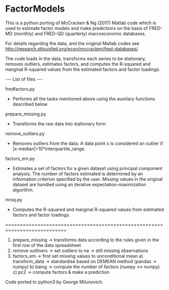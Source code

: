 # FactorModels

This is a python porting of McCracken & Ng (2017) Matlab code which is used to
estimate factor models and make predictions on the basis of FRED-MD (monthly)
and FRED-QD (quarterly) macroeconomic databases.

For details regarding the data, and the original Matlab codes see
http://research.stlouisfed.org/econ/mccracken/fred-databases/

The code loads in the data, transforms each series to be stationary,
removes outliers, estimates factors, and computes the R-squared and
marginal R-squared values from the estimated factors and factor loadings.


--- List of files ---

fredfactors.py
* Performs all the tasks mentioned above using the auxiliary functions described below

prepare_missing.py
* Transforms the raw data into stationary form

remove_outliers.py
* Removes outliers from the data. A data point x is considered an outlier if |x-median|>10*interquartile_range.

factors_em.py
* Estimates a set of factors for a given dataset using principal component analysis. The number of factors estimated is determined by an information criterion specified by the user. Missing values in the original dataset are handled using an iterative expectation-maximization algorithm.

mrsq.py
* Computes the R-squared and marginal R-squared values from estimated factors and factor loadings.

===========================================================================

1. prepare_missing -> transforms data according to the rules given in the first row of the data spreadsheet
2. remove outliners -> set outliers to na -> still missing observations
3. factors_em
    -> first set missing values to unconditional mean
        a) transform_data -> standardise based on DEMEAN method (pandas -> numpy)
        b) baing -> compute the number of factors (numpy <-> numpy)
        c) pc2 -> compute factors & make a prediction

Code ported to python3 by George Milunovich.
